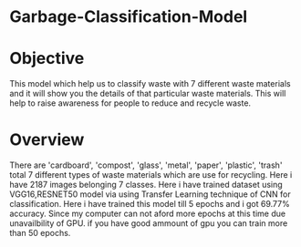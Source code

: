 # Garbage-Classification-Model

# Objective 
This model which help us to classify waste with 7 different waste materials and it will show you the details of that particular waste materials. This will help to raise awareness for people to reduce and recycle waste.

# Overview
There are 'cardboard', 'compost', 'glass', 'metal', 'paper', 'plastic', 'trash' total 7 different types of waste materials which are use for recycling.
Here i have 2187 images belonging 7 classes.
Here i have trained dataset using VGG16,RESNET50 model via using Transfer Learning technique of CNN for classification.
Here i have trained this model till 5 epochs and i got 69.77% accuracy. Since my computer can not aford more epochs at this time due unavailbility of GPU. if you have good ammount of gpu you can train more than 50 epochs.
